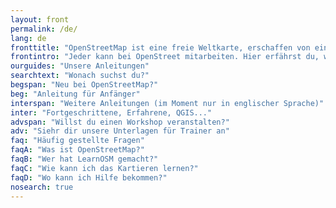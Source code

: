 ```yaml
---
layout: front
permalink: /de/
lang: de
fronttitle: "OpenStreetMap ist eine freie Weltkarte, erschaffen von einer ständig wachsenden Community von Kartographen und Hobbykartographen."
frontintro: "Jeder kann bei OpenStreet mitarbeiten. Hier erfährst du, wie LearnOSM dir einen einfachen Einstieg in OpenStreetMap bietet: Schritt-für-Schritt-Anleitungen zeigen dir, wie du bei OpenStreetMap mitarbeitest sowie OpenStreetMap und seine Daten nutzt. Wenn du Lust hast, einen OpenStreetMap Workshop zu veranstalten, wirf einen Blick auf die LearnOSM Trainer Unterlagen."
ourguides: "Unsere Anleitungen"
searchtext: "Wonach suchst du?"
begspan: "Neu bei OpenStreetMap?"
beg: "Anleitung für Anfänger"
interspan: "Weitere Anleitungen (im Moment nur in englischer Sprache)"
inter: "Fortgeschrittene, Erfahrene, QGIS..."
advspan: "Willst du einen Workshop veranstalten?"
adv: "Siehr dir unsere Unterlagen für Trainer an"
faq: "Häufig gestellte Fragen"
faqA: "Was ist OpenStreetMap?"
faqB: "Wer hat LearnOSM gemacht?"
faqC: "Wie kann ich das Kartieren lernen?"
faqD: "Wo kann ich Hilfe bekommen?"
nosearch: true
---
```

